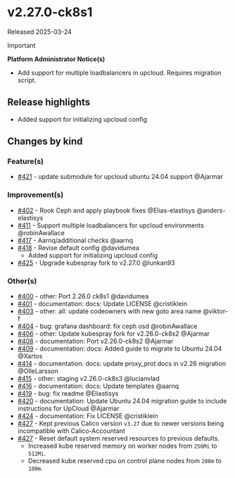 # v2.27.0-ck8s1

Released 2025-03-24
<!-- -->
> [!IMPORTANT]
> **Platform Administrator Notice(s)**
>
> - Add support for multiple loadbalancers in upcloud. Requires migration script.

## Release highlights

- Added support for initializing upcloud config

## Changes by kind

### Feature(s)

- [#421](https://github.com/elastisys/compliantkubernetes-kubespray/pull/421) - update submodule for upcloud ubuntu 24.04 support @Ajarmar

### Improvement(s)

- [#402](https://github.com/elastisys/compliantkubernetes-kubespray/pull/402) - Rook Ceph and apply playbook fixes @Elias-elastisys @anders-elastisys
- [#411](https://github.com/elastisys/compliantkubernetes-kubespray/pull/411) - Support multiple loadbalancers for upcloud environments @robinAwallace
- [#417](https://github.com/elastisys/compliantkubernetes-kubespray/pull/417) - Aarnq/additional checks @aarnq
- [#418](https://github.com/elastisys/compliantkubernetes-kubespray/pull/418) - Revise default config @davidumea
    - Added support for initializing upcloud config
- [#425](https://github.com/elastisys/compliantkubernetes-kubespray/pull/425) - Upgrade kubespray fork to v2.27.0 @lunkan93

### Other(s)

- [#400](https://github.com/elastisys/compliantkubernetes-kubespray/pull/400) - other: Port 2.26.0 ck8s1 @davidumea
- [#401](https://github.com/elastisys/compliantkubernetes-kubespray/pull/401) - documentation: docs: Update LICENSE @cristiklein
- [#403](https://github.com/elastisys/compliantkubernetes-kubespray/pull/403) - other: all: update codeowners with new goto area name @viktor-f
- [#404](https://github.com/elastisys/compliantkubernetes-kubespray/pull/404) - bug: grafana dashboard: fix ceph osd @robinAwallace
- [#406](https://github.com/elastisys/compliantkubernetes-kubespray/pull/406) - other: Update kubespray fork for v2.26.0-ck8s2 @Ajarmar
- [#408](https://github.com/elastisys/compliantkubernetes-kubespray/pull/408) - documentation: Port v2.26.0-ck8s2 @Ajarmar
- [#409](https://github.com/elastisys/compliantkubernetes-kubespray/pull/409) - documentation: docs: Added guide to migrate to Ubuntu 24.04 @Xartos
- [#414](https://github.com/elastisys/compliantkubernetes-kubespray/pull/414) - documentation: docs: update proxy_prot docs in v2.26 migration @OlleLarsson
- [#415](https://github.com/elastisys/compliantkubernetes-kubespray/pull/415) - other: staging v2.26.0-ck8s3 @lucianvlad
- [#416](https://github.com/elastisys/compliantkubernetes-kubespray/pull/416) - documentation: docs: Update templates @aarnq
- [#419](https://github.com/elastisys/compliantkubernetes-kubespray/pull/419) - bug: fix readme @Eliastisys
- [#420](https://github.com/elastisys/compliantkubernetes-kubespray/pull/420) - documentation: Update Ubuntu 24.04 migration guide to include instructions for UpCloud @Ajarmar
- [#424](https://github.com/elastisys/compliantkubernetes-kubespray/pull/424) - documentation: Fix LICENSE @cristiklein
- [#427](https://github.com/elastisys/compliantkubernetes-kubespray/pull/427) - Kept previous Calico version `v3.27` due to newer versions being incompatible with Calico-Accountant
- [#427](https://github.com/elastisys/compliantkubernetes-kubespray/pull/427) - Reset default system reserved resources to previous defaults.
    - Increased kube reserved memory on worker nodes from `256Mi` to `512Mi`.
    - Decreased kube reserved cpu on control plane nodes from `200m` to `100m`.
